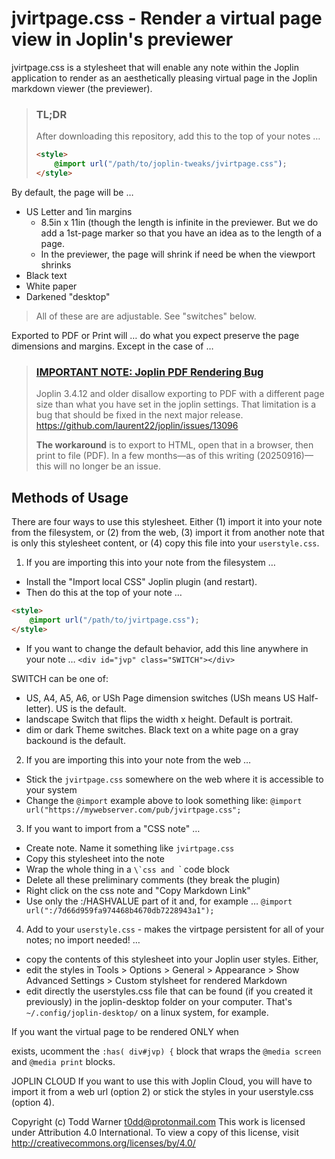 # jvirtpage.css - Render a virtual page view in Joplin's previewer

jvirtpage.css is a stylesheet that will enable any note within the Joplin
application to render as an aesthetically pleasing virtual page in the Joplin
markdown viewer (the previewer).

> ### TL;DR
>
> After downloading this repository, add this to the top of your notes …
> ```html
> <style>
>     @import url("/path/to/joplin-tweaks/jvirtpage.css");
> </style>
> ```

By default, the page will be …
- US Letter and 1in margins
  - 8.5in x 11in (though the length is infinite in the previewer.
    But we do add a 1st-page marker so that you have an idea as to the length
    of a page.
  - In the previewer, the page will shrink if need be when the viewport shrinks
- Black text
- White paper
- Darkened "desktop"

> All of these are are adjustable. See "switches" below.

Exported to PDF or Print will … do what you expect preserve the page dimensions
and margins. Except in the case of …

> ### [IMPORTANT NOTE: Joplin PDF Rendering Bug](https://github.com/laurent22/joplin/issues/13096)
> 
> Joplin 3.4.12 and older disallow exporting to PDF with a different page size
> than what you have set in the joplin settings. That limitation is a bug that
> should be fixed in the next major release.
> https://github.com/laurent22/joplin/issues/13096
>
> **The workaround** is to export to HTML, open that in a browser, then print
> to file (PDF). In a few months—as of this writing (20250916)—this will
> no longer be an issue.


## Methods of Usage

There are four ways to use this stylesheet. Either (1) import it into your note
from the filesystem, or (2) from the web, (3) import it from another note that
is only this stylesheet content, or (4) copy this file into your
`userstyle.css`.

1. If you are importing this into your note from the filesystem …

- Install the "Import local CSS" Joplin plugin (and restart).
- Then do this at the top of your note …
```html
<style>
    @import url("/path/to/jvirtpage.css");
</style>
```

- If you want to change the default behavior, add this line anywhere in your
  note …
`<div id="jvp" class="SWITCH"></div>`

SWITCH can be one of:
- US, A4, A5, A6, or USh
  Page dimension switches (USh means US Half-letter). US is the default.
- landscape
  Switch that flips the width x height. Default is portrait.
- dim or dark
  Theme switches. Black text on a white page on a gray backound is the
  default.

2. If you are importing this into your note from the web …

- Stick the `jvirtpage.css` somewhere on the web where it is accessible to
  your system
- Change the `@import` example above to look something like:
  `@import url("https://mywebserver.com/pub/jvirtpage.css";`

3. If you want to import from a "CSS note" …

- Create note. Name it something like `jvirtpage.css`
- Copy this stylesheet into the note
- Wrap the whole thing in a ``\`css and ``\` code block
- Delete all these preliminary comments (they break the plugin)
- Right click on the css note and "Copy Markdown Link"
- Use only the :/HASHVALUE part of it and, for example …
  `@import url(":/7d66d959fa974468b4670db7228943a1");`

4. Add to your `userstyle.css` - makes the virtpage persistent for all of
    your notes; no import needed! …
- copy the contents of this stylesheet into your Joplin user styles. Either,
- edit the styles in Tools > Options > General > Appearance >
  Show Advanced Settings > Custom stylsheet for rendered Markdown
- edit directly the userstyles.css file that can be found (if you created
  it previously) in the joplin-desktop folder on your computer. That's
  `~/.config/joplin-desktop/` on a linux system, for example.


If you want the virtual page to be rendered ONLY when <div id="jvp"></div>
exists, ucomment the `:has( div#jvp) {` block that wraps the `@media screen`
and `@media print` blocks.

JOPLIN CLOUD
If you want to use this with Joplin Cloud, you will have to import it from a
web url (option 2) or stick the styles in your userstyle.css (option 4).


Copyright (c) Todd Warner <t0dd@protonmail.com>
This work is licensed under Attribution 4.0 International. To view a copy
of this license, visit http://creativecommons.org/licenses/by/4.0/

